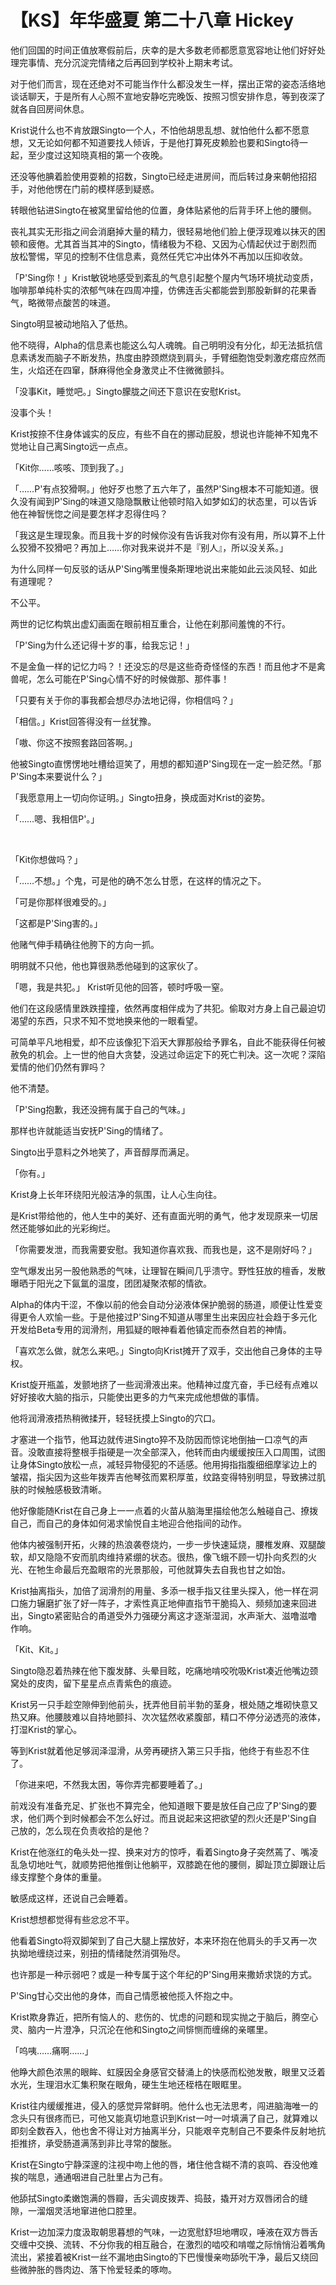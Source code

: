 # 【KS】年华盛夏 第二十八章 Hickey
<p>他们回国的时间正值放寒假前后，庆幸的是大多数老师都愿意宽容地让他们好好处理完事情、充分沉淀完情绪之后再回到学校补上期末考试。</p>

<p>对于他们而言，现在还绝对不可能当作什么都没发生一样，摆出正常的姿态活络地谈话聊天，于是所有人心照不宣地安静吃完晚饭、按照习惯安排作息，等到夜深了就各自回房间休息。</p>

<p>Krist说什么也不肯放跟Singto一个人，不怕他胡思乱想、就怕他什么都不愿意想，又无论如何都不知道要找人倾诉，于是他打算死皮赖脸也要和Singto待一起，至少度过这知晓真相的第一个夜晚。</p>

<p>还没等他腆着脸使用耍赖的招数，Singto已经走进房间，而后转过身来朝他招招手，对他他愣在门前的模样感到疑惑。</p>

<p>转眼他钻进Singto在被窝里留给他的位置，身体贴紧他的后背手环上他的腰侧。</p>

<p>丧礼其实无形指之间会消磨掉大量的精力，很轻易地他们脸上便浮现难以抹灭的困顿和疲倦。尤其首当其冲的Singto，情绪极为不稳、又因为心情起伏过于剧烈而放松警惕，罕见的控制不住信息素，竟然任凭它冲出体外不再加以压抑收敛。</p>

<p>「P'Sing你！」Krist敏锐地感受到紊乱的气息引起整个屋内气场环境扰动变质，咖啡那单纯朴实的浓郁气味在四周冲撞，仿佛连舌尖都能尝到那股新鲜的花果香气，略微带点酸苦的味道。</p>

<p>Singto明显被动地陷入了低热。</p>

<p>他不晓得，Alpha的信息素也能这么勾人魂魄。自己明明没有分化，却无法抵抗信息素诱发而脑子不断发热，热度由脖颈燃烧到肩头，手臂细胞饱受刺激疙瘩应然而生，火焰还在四窜，酥麻得他全身激灵止不住微微颤抖。</p>

<p>「没事Kit，睡觉吧。」Singto朦胧之间还下意识在安慰Krist。</p>

<p>没事个头！</p>

<p>Krist按捺不住身体诚实的反应，有些不自在的挪动屁股，想说也许能神不知鬼不觉地让自己离Singto远一点点。</p>

<p>「Kit你……咳咳、顶到我了。」</p>

<p>「……P'有点狡猾啊。」他好歹也憋了五六年了，虽然P'Sing根本不可能知道。很久没有闻到P'Sing的味道又隐隐飘散让他顿时陷入如梦如幻的状态里，可以告诉他在神智恍惚之间是要怎样才忍得住吗？</p>

<p>「我这是生理现象。而且我十岁的时候你没有告诉我对你有没有用，所以算不上什么狡猾不狡猾吧？再加上……你对我来说并不是『别人』，所以没关系。」</p>

<p>为什么同样一句反驳的话从P'Sing嘴里慢条斯理地说出来能如此云淡风轻、如此有道理呢？</p>

<p>不公平。</p>

<p>两世的记忆构筑出虚幻画面在眼前相互重合，让他在刹那间羞愧的不行。</p>

<p>「P'Sing为什么还记得十岁的事，给我忘记！」</p>

<p>不是金鱼一样的记忆力吗？！还没忘的尽是这些奇奇怪怪的东西！而且他才不是禽兽呢，怎么可能在P'Sing心情不好的时候做那、那件事！</p>

<p>「只要有关于你的事我都会想尽办法地记得，你相信吗？」</p>

<p>「相信。」Krist回答得没有一丝犹豫。</p>

<p>「嗷、你这不按照套路回答啊。」</p>

<p>他被Singto直愣愣地吐槽给逗笑了，用想的都知道P'Sing现在一定一脸茫然。「那P'Sing本来要说什么？」</p>

<p>「我愿意用上一切向你证明。」Singto扭身，换成面对Krist的姿势。</p>

<p>「……嗯、我相信P'。」</p>

<p> </p>

<p>「Kit你想做吗？」</p>

<p>「……不想。」个鬼，可是他的确不怎么甘愿，在这样的情况之下。</p>

<p>「可是你那样很难受的。」</p>

<p>「这都是P'Sing害的。」</p>

<p>他赌气伸手精确往他胯下的方向一抓。</p>

<p>明明就不只他，他也算很熟悉他碰到的这家伙了。</p>

<p>「嗯，我是共犯。」 Krist听见他的回答，顿时呼吸一窒。</p>

<p>他们在这段感情里跌跌撞撞，依然再度相伴成为了共犯。偷取对方身上自己最迫切渴望的东西，只求不知不觉地换来他的一眼看望。</p>

<p>可简单平凡地相爱，却不应该像犯下滔天大罪那般给予罪名，自此不能获得任何被赦免的机会。上一世的他自大贪婪，没逃过命运定下的死亡判决。这一次呢？深陷爱情的他们仍然有罪吗？</p>

<p>他不清楚。</p>

<p>「P'Sing抱歉，我还没拥有属于自己的气味。」</p>

<p>那样也许就能适当安抚P'Sing的情绪了。</p>

<p>Singto出乎意料之外地笑了，声音醇厚而满足。</p>

<p>「你有。」</p>

<p>Krist身上长年环绕阳光般洁净的氛围，让人心生向往。</p>

<p>是Krist带给他的，他人生中的美好、还有直面光明的勇气，他才发现原来一切居然还能够如此的光彩绚烂。</p>

<p>「你需要发泄，而我需要安慰。我知道你喜欢我、而我也是，这不是刚好吗？」</p>

<p>空气爆发出另一股他熟悉的气味，让理智在瞬间几乎溃守。野性狂放的檀香，发散曝晒于阳光之下氤氲的温度，团团凝聚浓郁的情欲。</p>

<p>Alpha的体内干涩，不像以前的他会自动分泌液体保护脆弱的肠道，顺便让性爱变得更令人欢愉一些。于是他接过P'Sing不知道从哪里生出来因应社会趋于多元化开发给Beta专用的润滑剂，用狐疑的眼神看着他镇定而泰然自若的神情。</p>

<p>「喜欢怎么做，就怎么来吧。」Singto向Krist摊开了双手，交出他自己身体的主导权。</p>

<p>Krist旋开瓶盖，发颤地挤了一些润滑液出来。他精神过度亢奋，手已经有点难以好好接收大脑的指示，只能使出更多的力气来完成他想做的事情。</p>

<p>他将润滑液捂热稍微揉开，轻轻抚摸上Singto的穴口。</p>

<p>才塞进一个指节，他耳边就传进Singto猝不及防因而惊诧地倒抽一口凉气的声音。没敢直接将整根手指硬是一次全部深入，他转而由内缓缓按压入口周围，试图让身体Singto放松一点，减轻异物侵犯的不适感。他用拇指指腹细细摩挲边上的皱褶，指尖因为这些年拨弄吉他琴弦而累积厚茧，纹路变得特别明显，导致拂过肌肤的时候触感极致清晰。</p>

<p>他好像能随Krist在自己身上一一点着的火苗从脑海里描绘他怎么触碰自己、撩拨自己，而自己的身体如何渴求愉悦自主地迎合他指间的动作。</p>

<p>他体内被强制开拓，火辣的热浪袭卷烧灼，一步一步快速延烧，腰椎发麻、双腿酸软，却又隐隐不安而肌肉维持紧绷的状态。很热，像飞蛾不顾一切扑向炙烈的火光、在牠生命最后充盈眼帘的光景那般，可他就算失去自我也甘之如饴。</p>

<p>Krist抽离指头，加倍了润滑剂的用量、多添一根手指又往里头探入，他一样在洞口施力辗磨扩张了好一阵子，才索性真正地伸直指节干脆捣入、频频加速来回进出，Singto紧密贴合的甬道受外力强硬分离这才逐渐湿润，水声渐大、滋噜滋噜作响。</p>

<p>「Kit、Kit。」</p>

<p>Singto隐忍着热辣在他下腹发酵、头晕目眩，吃痛地啃咬吮吸Krist凑近他嘴边颈窝处的皮肉，留下星星点点青紫色的痕迹。</p>

<p>Krist另一只手趁空隙伸到他前头，抚弄他目前半勃的茎身，根处随之堆砌快意又热又麻。他腰肢难以自持地颤抖、次次猛然收紧腹部，精口不停分泌透亮的液体，打湿Krist的掌心。</p>

<p>等到Krist就着他足够润泽湿滑，从旁再硬挤入第三只手指，他终于有些忍不住了。</p>

<p>「你进来吧，不然我太困，等你弄完都要睡着了。」</p>

<p>前戏没有准备充足、扩张也不算完全，他知道眼下要是放任自己应了P'Sing的要求，他们两个到时候都会不怎么好过。而且说起来这把欲望的烈火还是P'Sing自己放的，怎么现在负责收拾的是他？</p>

<p>Krist在他涨红的龟头处一捏、换来对方的惊呼，看着Singto身子突然蔫了、嘴凌乱急切地吐气，就顺势把他推倒让他躺平，双膝跪在他的腰侧，脚趾顶立脚跟让后缘支撑整个身体的重量。</p>

<p>敏感成这样，还说自己会睡着。</p>

<p>Krist想想都觉得有些忿忿不平。</p>

<p>他看着Singto将双脚架到了自己大腿上摆放好，本来环抱在他肩头的手又再一次执拗地缠绕过来，别扭的情绪陡然消弭殆尽。</p>

<p>也许那是一种示弱吧？或是一种专属于这个年纪的P'Sing用来撒娇求饶的方式。</p>

<p>P'Sing甘心交出他的身体，而自己情愿被他揽入怀抱之中。</p>

<p>Krist欺身靠近，把所有恼人的、悲伤的、忧虑的问题和现实抛之于脑后，腾空心灵、脑内一片澄净，只沉沦在他和Singto之间悱恻而缠绵的亲暱里。</p>

<p>「呜咦……痛啊……」</p>

<p>他睁大颜色浓黑的眼眸、虹膜因全身感官交替涌上的快感而松弛发散，眼里又泛着水光，生理泪水汇集积聚在眼角，硬生生地还桎梏在眼眶里。</p>

<p>Krist往内缓缓推进，侵入的感觉异常鲜明。他什么也无法思考，闯进脑海唯一的念头只有很疼而已，可他又能真切地意识到Krist一吋一吋填满了自己，就算难以即刻全数吞入，他也舍不得让对方抽离半分，只能艰辛克制自己不要条件反射地抗拒推挤，承受肠道满荡到非比寻常的酸胀。</p>

<p>Krist在Singto宁静深邃的注视中吻上他的唇，堵住他含糊不清的哀鸣、吞没他难挨的喘息，通通咽进自己肚里占为己有。</p>

<p>他舔拭Singto柔嫩饱满的唇瓣，舌尖调皮拨弄、捣鼓，撬开对方双唇闭合的缝隙，一溜烟灵活地窜进他口腔里。</p>

<p>Krist一边加深力度汲取朝思暮想的气味，一边宽慰舒坦地喟叹，唾液在双方唇舌交缠中交换、流转、不分你我的相互融合，在激烈的啮咬和啃噬之际悄悄沿着嘴角流出，紧接着被Krist一丝不漏地由Singto的下巴慢慢亲吻舔吮干净，最后又绕回些微肿胀的唇肉边、落下怜爱轻柔的啄吻。</p>
